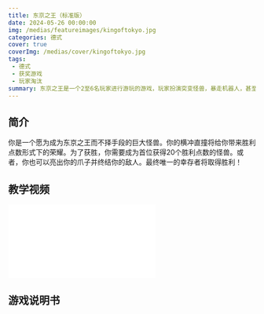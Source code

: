 ```yaml
---
title: 东京之王（标准版）
date: 2024-05-26 00:00:00
img: /medias/featureimages/kingoftokyo.jpg
categories: 德式
cover: true
coverImg: /medias/cover/kingoftokyo.jpg
tags:
 - 德式
 - 获奖游戏
 - 玩家淘汰
summary: 东京之王是一个2至6名玩家进行游玩的游戏，玩家扮演突变怪兽，暴走机器人，甚至是异种外星人，以投掷股子，获得最佳股子组合来选择自己的策略。是要进攻对手吗？还是治愈惨重的伤害？或是准备更多的能量方块以增强怪兽的超能力？迈步向前为您的胜利之路奋斗吧！
---
```


## 简介

你是一个愿为成为东京之王而不择手段的巨大怪兽。你的横冲直撞将给你带来胜利点数形式下的荣耀。为了获胜，你需要成为首位获得20个胜利点数的怪兽。或者，你也可以亮出你的爪子并终结你的敌人。最终唯一的幸存者将取得胜利！



## 教学视频

<div class="auto-resizable-iframe">
  <div>
  <iframe src="//player.bilibili.com/player.html?isOutside=true&aid=33409494&bvid=BV1oW411y7qc&cid=58485383&p=1&autoplay=0&poster=1&muted=0" scrolling="no" border="0" frameborder="no" framespacing="0" allowfullscreen="true"></iframe>
  </div>
</div>

## 游戏说明书